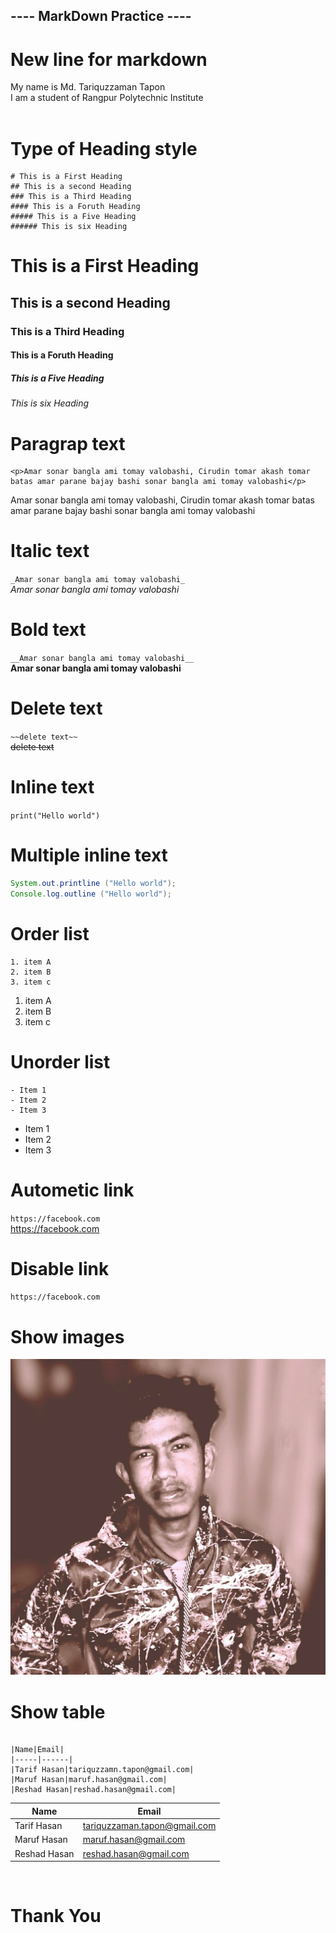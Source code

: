 ##  __---- MarkDown Practice ----__ 


#  __New line for markdown__ 

My name is Md. Tariquzzaman Tapon  
I am a student of Rangpur Polytechnic Institute  
</br>
 # __Type of Heading style__  
  
```
# This is a First Heading
## This is a second Heading 
### This is a Third Heading
#### This is a Foruth Heading
##### This is a Five Heading
###### This is six Heading
```

# This is a First Heading
## This is a second Heading 
### This is a Third Heading
#### This is a Foruth Heading
##### This is a Five Heading
###### This is six Heading

# __Paragrap text__
```
<p>Amar sonar bangla ami tomay valobashi, Cirudin tomar akash tomar batas amar parane bajay bashi sonar bangla ami tomay valobashi</p>
```
<p>Amar sonar bangla ami tomay valobashi, Cirudin tomar akash tomar batas amar parane bajay bashi sonar bangla ami tomay valobashi</p>

# __Italic text__
`_Amar sonar bangla ami tomay valobashi_`  
_Amar sonar bangla ami tomay valobashi_  
# __Bold text__
`__Amar sonar bangla ami tomay valobashi__`  
__Amar sonar bangla ami tomay valobashi__

# __Delete text__
`~~delete text~~`  
~~delete text~~

# __Inline text__

`print("Hello world")`

# __Multiple inline text__
```java
System.out.printline ("Hello world");
Console.log.outline ("Hello world");
```
# __Order list__
```
1. item A
2. item B
3. item c
```


1. item A
2. item B
3. item c
 
# __Unorder list__
```
- Item 1
- Item 2
- Item 3
```
- Item 1
- Item 2
- Item 3

# __Autometic link__
`https://facebook.com`  
https://facebook.com

# __Disable link__
`https://facebook.com`

# __Show images__
![My profile](./images/me.jpg)

# __Show table__
```

|Name|Email|
|-----|------|
|Tarif Hasan|tariquzzamn.tapon@gmail.com|
|Maruf Hasan|maruf.hasan@gmail.com|
|Reshad Hasan|reshad.hasan@gmail.com|
```

|Name|Email|
|-----|------|
|Tarif Hasan|tariquzzaman.tapon@gmail.com|
|Maruf Hasan|maruf.hasan@gmail.com|
|Reshad Hasan|reshad.hasan@gmail.com|
  
  
</br>

# __Thank You__
